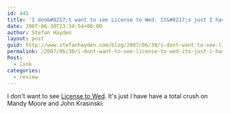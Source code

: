 ```yaml
---
id: 445
title: 'I don&#8217;t want to see License to Wed. It&#8217;s just I have have a total crush on Mandy Moore and John Krasinski.'
date: 2007-06-30T23:34:54+00:00
author: Stefan Hayden
layout: post
guid: http://www.stefanhayden.com/blog/2007/06/30/i-dont-want-to-see-license-to-wed-its-just-i-have-have-a-total-crush-on-mandy-moore-and-john-krasinski/
permalink: /2007/06/30/i-dont-want-to-see-license-to-wed-its-just-i-have-have-a-total-crush-on-mandy-moore-and-john-krasinski/
Post:
  - link
categories:
  - review
---
```

<p>I don't want to see <a href="http://www.rottentomatoes.com/m/10007597-license_to_wed/">License to Wed</a>. It's just I have have a total crush on Mandy Moore and John Krasinski.
</p>
